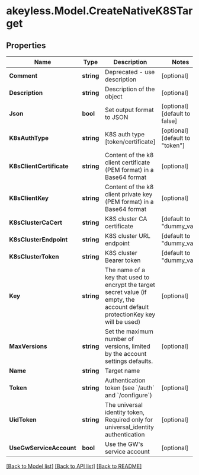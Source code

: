 # akeyless.Model.CreateNativeK8STarget

## Properties

Name | Type | Description | Notes
------------ | ------------- | ------------- | -------------
**Comment** | **string** | Deprecated - use description | [optional] 
**Description** | **string** | Description of the object | [optional] 
**Json** | **bool** | Set output format to JSON | [optional] [default to false]
**K8sAuthType** | **string** | K8S auth type [token/certificate] | [optional] [default to "token"]
**K8sClientCertificate** | **string** | Content of the k8 client certificate (PEM format) in a Base64 format | [optional] 
**K8sClientKey** | **string** | Content of the k8 client private key (PEM format) in a Base64 format | [optional] 
**K8sClusterCaCert** | **string** | K8S cluster CA certificate | [default to "dummy_val"]
**K8sClusterEndpoint** | **string** | K8S cluster URL endpoint | [default to "dummy_val"]
**K8sClusterToken** | **string** | K8S cluster Bearer token | [default to "dummy_val"]
**Key** | **string** | The name of a key that used to encrypt the target secret value (if empty, the account default protectionKey key will be used) | [optional] 
**MaxVersions** | **string** | Set the maximum number of versions, limited by the account settings defaults. | [optional] 
**Name** | **string** | Target name | 
**Token** | **string** | Authentication token (see &#x60;/auth&#x60; and &#x60;/configure&#x60;) | [optional] 
**UidToken** | **string** | The universal identity token, Required only for universal_identity authentication | [optional] 
**UseGwServiceAccount** | **bool** | Use the GW&#39;s service account | [optional] 

[[Back to Model list]](../README.md#documentation-for-models) [[Back to API list]](../README.md#documentation-for-api-endpoints) [[Back to README]](../README.md)

